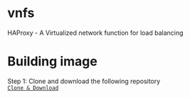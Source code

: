 # vnfs
HAProxy - A Virtualized network function for load balancing
# Building image
Step 1: Clone and download the following repository  
[```Clone & Download```](https://github.com/ShankarAnush/vnfs.git)

